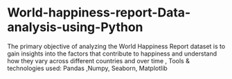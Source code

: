# World-happiness-report-Data-analysis-using-Python
The primary objective of analyzing the World Happiness Report dataset is to gain insights into the factors that contribute to happiness and understand how they vary across different countries and over time , Tools &amp; technologies used: Pandas ,Numpy, Seaborn, Matplotlib 
